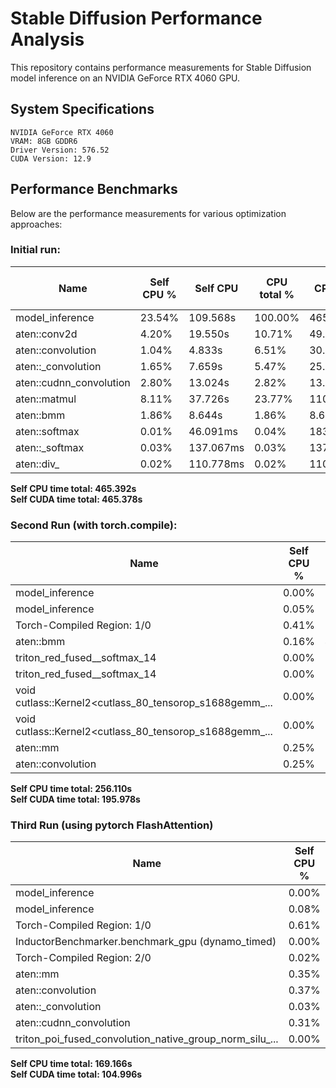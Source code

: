 # Stable Diffusion Performance Analysis

This repository contains performance measurements for Stable Diffusion model inference on an NVIDIA GeForce RTX 4060 GPU.

## System Specifications
```
NVIDIA GeForce RTX 4060
VRAM: 8GB GDDR6
Driver Version: 576.52
CUDA Version: 12.9
```

## Performance Benchmarks
Below are the performance measurements for various optimization approaches:

### Initial run:

| Name                    | Self CPU % | Self CPU  | CPU total % | CPU total | CPU time avg | Self CUDA | Self CUDA % | CUDA total | CUDA time avg | # of Calls |
| ----------------------- | ---------- | --------- | ----------- | --------- | ------------ | --------- | ----------- | ---------- | ------------- | ---------- |
| model_inference         | 23.54%     | 109.568s  | 100.00%     | 465.392s  | 465.392s     | 1.030s    | 0.22%       | 465.378s   | 465.378s      | 1          |
| aten::conv2d            | 4.20%      | 19.550s   | 10.71%      | 49.860s   | 10.101ms     | 61.547ms  | 0.01%       | 141.022s   | 28.570ms      | 4936       |
| aten::convolution       | 1.04%      | 4.833s    | 6.51%       | 30.310s   | 6.141ms      | 41.352ms  | 0.01%       | 140.961s   | 28.558ms      | 4936       |
| aten::\_convolution     | 1.65%      | 7.659s    | 5.47%       | 25.477s   | 5.162ms      | 62.020ms  | 0.01%       | 140.919s   | 28.549ms      | 4936       |
| aten::cudnn_convolution | 2.80%      | 13.024s   | 2.82%       | 13.101s   | 2.654ms      | 140.309s  | 30.15%      | 140.390s   | 28.442ms      | 4936       |
| aten::matmul            | 8.11%      | 37.726s   | 23.77%      | 110.646s  | 17.152ms     | 227.631ms | 0.05%       | 117.255s   | 18.176ms      | 6451       |
| aten::bmm               | 1.86%      | 8.644s    | 1.86%       | 8.644s    | 2.660ms      | 111.117s  | 23.88%      | 111.117s   | 34.190ms      | 3250       |
| aten::softmax           | 0.01%      | 46.091ms  | 0.04%       | 183.158ms | 112.713us    | 23.285ms  | 0.01%       | 107.203s   | 65.971ms      | 1625       |
| aten::\_softmax         | 0.03%      | 137.067ms | 0.03%       | 137.067ms | 84.349us     | 107.180s  | 23.03%      | 107.180s   | 65.957ms      | 1625       |
| aten::div\_             | 0.02%      | 110.778ms | 0.02%       | 110.778ms | 68.129us     | 62.728s   | 13.48%      | 62.728s    | 38.578ms      | 1626       |

**Self CPU time total: 465.392s**  
**Self CUDA time total: 465.378s**

### Second Run (with torch.compile):

| Name                                                   | Self CPU % | Self CPU    | CPU total % | CPU total  | CPU time avg | Self CUDA   | Self CUDA % | CUDA total  | CUDA time avg | # of Calls |
| ------------------------------------------------------ | ---------- | ----------- | ----------- | ---------- | ------------ | ----------- | ----------- | ----------- | ------------- | ---------- |
| model_inference                                        | 0.00%      | 0.000us     | 0.00%       | 0.000us    | 0.000us      | 256.105s    | 130.68%     | 256.105s    | 128.053s      | 2          |
| model_inference                                        | 0.05%      | 131.109ms   | 100.00%     | 256.110s   | 256.110s     | 0.000us     | 0.00%       | 200.049s    | 200.049s      | 1          |
| Torch-Compiled Region: 1/0                             | 0.41%      | 1.047s      | 5.43%       | 13.910s    | 278.200ms    | 3.581s      | 1.83%       | 181.936s    | 3.639s        | 50         |
| aten::bmm                                              | 0.16%      | 412.788ms   | 0.22%       | 552.780ms  | 103.459us    | 88.105s     | 44.96%      | 88.126s     | 16.494ms      | 5343       |
| triton_red_fused__softmax_14                           | 0.00%      | 3.062ms     | 0.00%       | 7.117ms    | 28.469us     | 47.684s     | 24.33%      | 47.684s     | 190.734ms     | 250        |
| triton_red_fused__softmax_14                           | 0.00%      | 0.000us     | 0.00%       | 0.000us    | 0.000us      | 47.684s     | 24.33%      | 47.684s     | 190.734ms     | 250        |
| void cutlass::Kernel2<cutlass_80_tensorop_s1688gemm_... | 0.00%      | 0.000us     | 0.00%       | 0.000us    | 0.000us      | 45.974s     | 23.46%      | 45.974s     | 38.569ms      | 1192       |
| void cutlass::Kernel2<cutlass_80_tensorop_s1688gemm_... | 0.00%      | 0.000us     | 0.00%       | 0.000us    | 0.000us      | 41.612s     | 21.23%      | 41.612s     | 39.036ms      | 1066       |
| aten::mm                                               | 0.25%      | 632.716ms   | 0.37%       | 936.869ms  | 102.200us    | 23.480s     | 11.98%      | 23.495s     | 2.563ms       | 9167       |
| aten::convolution                                      | 0.25%      | 645.138ms   | 1.29%       | 3.297s     | 528.088us    | 0.000us     | 0.00%       | 14.923s     | 2.390ms       | 6244       |

**Self CPU time total: 256.110s**  
**Self CUDA time total: 195.978s**

### Third Run (using pytorch FlashAttention)

| Name                                                   | Self CPU % | Self CPU    | CPU total % | CPU total  | CPU time avg | Self CUDA   | Self CUDA % | CUDA total  | CUDA time avg | # of Calls |
| ------------------------------------------------------ | ---------- | ----------- | ----------- | ---------- | ------------ | ----------- | ----------- | ----------- | ------------- | ---------- |
| model_inference                                        | 0.00%      | 0.000us     | 0.00%       | 0.000us    | 0.000us      | 169.153s    | 161.10%     | 169.153s    | 84.576s       | 2          |
| model_inference                                        | 0.08%      | 135.853ms   | 100.00%     | 169.166s   | 169.166s     | 0.000us     | 0.00%       | 105.270s    | 105.270s      | 1          |
| Torch-Compiled Region: 1/0                             | 0.61%      | 1.037s      | 8.40%       | 14.211s    | 284.212ms    | 3.952s      | 3.76%       | 54.988s     | 1.100s        | 50         |
| InductorBenchmarker.benchmark_gpu (dynamo_timed)       | 0.00%      | 0.000us     | 0.00%       | 0.000us    | 0.000us      | 52.855s     | 50.34%      | 52.855s     | 120.126ms     | 440        |
| Torch-Compiled Region: 2/0                             | 0.02%      | 26.273ms    | 27.77%      | 46.973s    | 46.973s      | 37.211s     | 35.44%      | 46.642s     | 46.642s       | 1          |
| aten::mm                                               | 0.35%      | 600.125ms   | 0.53%       | 888.909ms  | 101.962us    | 28.612s     | 27.25%      | 28.616s     | 3.282ms       | 8718       |
| aten::convolution                                      | 0.37%      | 621.182ms   | 1.01%       | 1.712s     | 274.219us    | 0.000us     | 0.00%       | 13.935s     | 2.232ms       | 6244       |
| aten::_convolution                                     | 0.03%      | 43.885ms    | 0.53%       | 888.199ms  | 179.943us    | 0.000us     | 0.00%       | 13.935s     | 2.823ms       | 4936       |
| aten::cudnn_convolution                                | 0.31%      | 525.592ms   | 0.50%       | 844.314ms  | 171.052us    | 13.830s     | 13.17%      | 13.935s     | 2.823ms       | 4936       |
| triton_poi_fused_convolution_native_group_norm_silu_... | 0.00%      | 0.000us     | 0.00%       | 0.000us    | 0.000us      | 10.784s     | 10.27%      | 10.784s     | 250.800ms     | 43         |

**Self CPU time total: 169.166s**  
**Self CUDA time total: 104.996s**